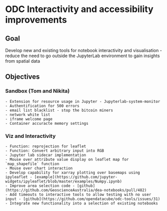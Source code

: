 # ODC Interactivity and accessibility improvements

## Goal
Develop new and existing tools for notebook interactivity and visualisation - reduce the need to go outside the JupyterLab environment to gain insights from spatial data

## Objectives
### Sandbox (Tom and Nikita)
	- Extension for resource usage in Jupyter - Jupyterlab-system-monitor
	- Authentification for 500 errors
	- email list blacklist - stop the bitcoin miners
	- network white list
	- iframe welcome page
 	- Container accuracte memory settings
### Viz and Interactivity
	- Function: reprojection for leaflet
	- Function: Convert arbitrary input into RGB
	- Jupyter lab sidecar implementation
	- Mouse over attribute value display on leaflet map for `map_shapefile` function
	- Mouse over chart interaction
	- Develop capability for xarray plotting over basemaps using ipyleaflet - [example](https://github.com/jupyter-widgets/ipyleaflet/blob/master/examples/Numpy.ipynb)
	- Improve area selection code - [github](https://github.com/GeoscienceAustralia/dea-notebooks/pull/482)
	- Add timeouts to interactive tools to allow testing with no user input - [github](https://github.com/opendatacube/odc-tools/issues/31)
	- Integrate new functionality into a selection of existing notebooks
